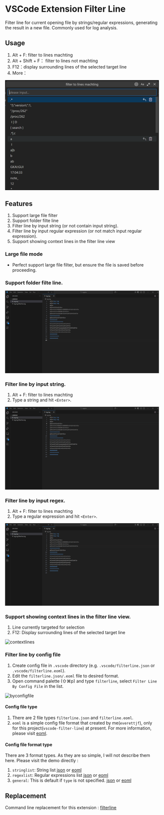 # VSCode Extension Filter Line

Filter line for current opening file by strings/regular expressions, generating the result in a new file.
Commonly used for log analysis.

## Usage
1. Alt + F: filter to lines machting
2. Alt + Shift + F： filter to lines not machting
2. F12：display surrounding lines of the selected target line
3. More：

![list](img/commandlist.png)

## Features

1. Support large file filter
2. Support folder filte line
3. Filter line by input string (or not contain input string).
4. Filter line by input regular expression (or not match input regular expression).
5. Support showing context lines in the filter line view

### Large file mode
* Perfect support large file filter, but ensure the file is saved before proceeding.

### Support folder filte line.
![searchdir](img/searchdir.gif)

### Filter line by input string.
1. Alt + F: filter to lines machting
2. Type a string and hit `<Enter>`.

![bystring](img/bystring.gif)

### Filter line by input regex.
1. Alt + F: filter to lines machting
2. Type a regular expression and hit `<Enter>`.

![byregex](img/byregex.gif)

### Support showing context lines in the filter line view.
1. Line currently targeted for selection
2. F12: Display surrounding lines of the selected target line

![contextlines](img/contextlines.gif)

### Filter line by config file

1. Create config file in `.vscode` directory (e.g. `.vscode/filterline.json` or `.vscode/filterline.eoml`).
2. Edit the `filterline.json/.eoml` file to desired format.
3. Open command palette (⇧⌘p) and type `filterline`, select `Filter Line By Config File` in the list.

![byconfigfile](img/byconfigfile.gif)

#### Config file type

1. There are 2 file types `filterline.json` and `filterline.eoml`. 
2. `eoml` is a simple config file format that created by me(`everettjf`), only for this project(`vscode-filter-line`) at present. For more information, please visit [eoml](https://github.com/everettjf/eoml).

#### Config file format type

There are 3 format types. As they are so simple, I will not describe them here. Please visit the demo directly :
1. `stringlist`: String list [json](demo/log0json/.vscode/filterline.json) or [eoml](demo/log0eoml/.vscode/filterline.eoml)
2. `regexlist`: Regular expressions list [json](demo/log1json/.vscode/filterline.json) or [eoml](demo/log1eoml/.vscode/filterline.eoml)
3. `general`: This is default if `type` is not specified. [json](demo/log2json/.vscode/filterline.json) or [eoml](demo/log2eoml/.vscode/filterline.eoml)


## Replacement

Command line replacement for this extension : [filterline](https://github.com/liangjunheng/vscode-filter-line)

